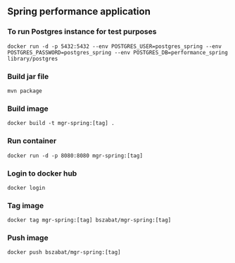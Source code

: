 ## Spring performance application

### To run Postgres instance for test purposes
`docker run -d -p 5432:5432 --env POSTGRES_USER=postgres_spring --env POSTGRES_PASSWORD=postgres_spring --env POSTGRES_DB=performance_spring library/postgres`

### Build jar file
`mvn package`
### Build image
`docker build -t mgr-spring:[tag] .`
### Run container
`docker run -d -p 8080:8080 mgr-spring:[tag]`
### Login to docker hub
`docker login`
### Tag image
`docker tag mgr-spring:[tag] bszabat/mgr-spring:[tag]`
### Push image
`docker push bszabat/mgr-spring:[tag]`